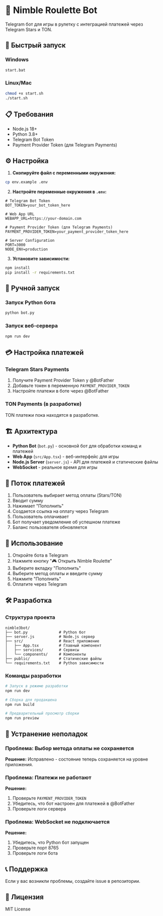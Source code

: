 # 🎰 Nimble Roulette Bot

Telegram бот для игры в рулетку с интеграцией платежей через Telegram Stars и TON.

## 🚀 Быстрый запуск

### Windows
```bash
start.bat
```

### Linux/Mac
```bash
chmod +x start.sh
./start.sh
```

## 📋 Требования

- Node.js 18+
- Python 3.8+
- Telegram Bot Token
- Payment Provider Token (для Telegram Payments)

## ⚙️ Настройка

1. **Скопируйте файл с переменными окружения:**
```bash
cp env.example .env
```

2. **Настройте переменные окружения в `.env`:**
```env
# Telegram Bot Token
BOT_TOKEN=your_bot_token_here

# Web App URL
WEBAPP_URL=https://your-domain.com

# Payment Provider Token (для Telegram Payments)
PAYMENT_PROVIDER_TOKEN=your_payment_provider_token_here

# Server Configuration
PORT=3000
NODE_ENV=production
```

3. **Установите зависимости:**
```bash
npm install
pip install -r requirements.txt
```

## 🔧 Ручной запуск

### Запуск Python бота
```bash
python bot.py
```

### Запуск веб-сервера
```bash
npm run dev
```

## 💳 Настройка платежей

### Telegram Stars Payments

1. Получите Payment Provider Token у @BotFather
2. Добавьте токен в переменную `PAYMENT_PROVIDER_TOKEN`
3. Настройте платежи в боте через @BotFather

### TON Payments (в разработке)

TON платежи пока находятся в разработке.

## 🏗️ Архитектура

- **Python Bot** (`bot.py`) - основной бот для обработки команд и платежей
- **Web App** (`src/App.tsx`) - веб-интерфейс для игры
- **Node.js Server** (`server.js`) - API для платежей и статические файлы
- **WebSocket** - реальное время для игры

## 🔄 Поток платежей

1. Пользователь выбирает метод оплаты (Stars/TON)
2. Вводит сумму
3. Нажимает "Пополнить"
4. Создается ссылка на оплату через Telegram
5. Пользователь оплачивает
6. Бот получает уведомление об успешном платеже
7. Баланс пользователя обновляется

## 📱 Использование

1. Откройте бота в Telegram
2. Нажмите кнопку "🎮 Открыть Nimble Roulette"
3. Выберите вкладку "Пополнить"
4. Выберите метод оплаты и введите сумму
5. Нажмите "Пополнить"
6. Оплатите через Telegram

## 🛠️ Разработка

### Структура проекта
```
nimble3bot/
├── bot.py              # Python бот
├── server.js           # Node.js сервер
├── src/                # React приложение
│   ├── App.tsx         # Главный компонент
│   ├── services/       # Сервисы
│   └── components/     # Компоненты
├── public/             # Статические файлы
└── requirements.txt    # Python зависимости
```

### Команды разработки
```bash
# Запуск в режиме разработки
npm run dev

# Сборка для продакшена
npm run build

# Предварительный просмотр сборки
npm run preview
```

## 🔧 Устранение неполадок

### Проблема: Выбор метода оплаты не сохраняется
**Решение:** Исправлено - состояние теперь сохраняется на уровне приложения.

### Проблема: Платежи не работают
**Решение:** 
1. Проверьте `PAYMENT_PROVIDER_TOKEN`
2. Убедитесь, что бот настроен для платежей в @BotFather
3. Проверьте логи сервера

### Проблема: WebSocket не подключается
**Решение:**
1. Убедитесь, что Python бот запущен
2. Проверьте порт 8765
3. Проверьте логи бота

## 📞 Поддержка

Если у вас возникли проблемы, создайте issue в репозитории.

## 📄 Лицензия

MIT License 